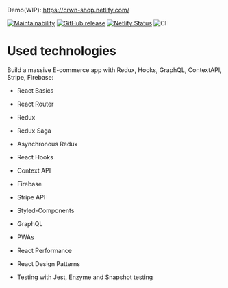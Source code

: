 Demo(WIP): https://crwn-shop.netlify.com/

[![Maintainability](https://api.codeclimate.com/v1/badges/fd3d29abddfa76f09368/maintainability)](https://codeclimate.com/github/Shramkoweb/crwn-clothing/maintainability)
[![GitHub release](https://img.shields.io/github/package-json/v/Shramkoweb/crwn-clothing)](https://GitHub.com/Shramkoweb/crwn-clothing)
[![Netlify Status](https://api.netlify.com/api/v1/badges/286ca176-e01d-4764-bd5b-6db8ef9c4966/deploy-status)](https://app.netlify.com/sites/crwn-shop/deploys)
![CI](https://github.com/Shramkoweb/crwn-clothing/workflows/CI/badge.svg)

# Used technologies

Build a massive E-commerce app with Redux, Hooks, GraphQL, ContextAPI, Stripe, Firebase:

- React Basics

- React Router

- Redux

- Redux Saga

- Asynchronous Redux

- React Hooks

- Context API

- Firebase

- Stripe API

- Styled-Components

- GraphQL

- PWAs

- React Performance

- React Design Patterns

- Testing with Jest, Enzyme and Snapshot testing
